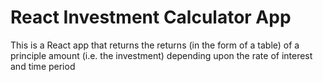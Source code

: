 # React Investment Calculator App

<p>
  This is a React app that returns the returns (in the form of a table) of a principle amount (i.e. the investment) depending upon the rate of interest and time period 
</p>
